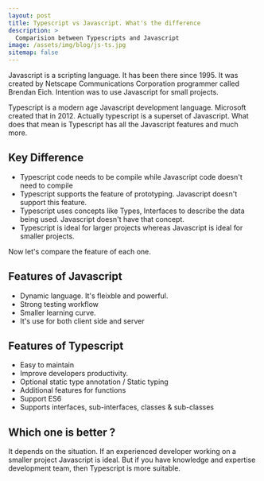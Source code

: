 ```yaml
---
layout: post
title: Typescript vs Javascript. What's the difference
description: >
  Comparision between Typescripts and Javascript
image: /assets/img/blog/js-ts.jpg
sitemap: false
---
```


Javascript is a scripting language. It has been there since 1995. It was created by Netscape Communications Corporation programmer called Brendan Eich. Intention was to use Javascript for small projects.  

Typescript is a modern age Javascript development language. Microsoft created that in 2012. Actually typescript is a 
superset of Javascript. What does that mean is Typescript has all the Javascript features and much more.

## Key Difference

- Typescript code needs to be compile while Javascript code doesn't need to compile
- Typescript supports the feature of prototyping. Javascript doesn't support this feature.
- Typescript uses concepts like Types, Interfaces to describe the data being used. Javascript doesn't have that concept.
- Typescript is ideal for larger projects whereas Javascript is ideal for smaller projects. 

Now let's compare the feature of each one. 

## Features of Javascript
 - Dynamic language. It's fleixble and powerful.
 - Strong testing workflow
 - Smaller learning curve. 
 - It's use for both client side and server

## Features of Typescript
  - Easy to maintain
  - Improve developers productivity. 
  - Optional static type annotation / Static typing
  - Additional features for functions
  - Support ES6
  - Supports interfaces, sub-interfaces, classes & sub-classes

## Which one is better ?
  It depends on the situation. If an experienced developer working on a smaller project Javascript is ideal. But if you have knowledge and expertise development team, then Typescript is more suitable. 